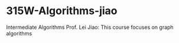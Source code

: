 # 315W-Algorithms-jiao
Intermediate Algorithms Prof. Lei Jiao: This course focuses on graph algorithms
